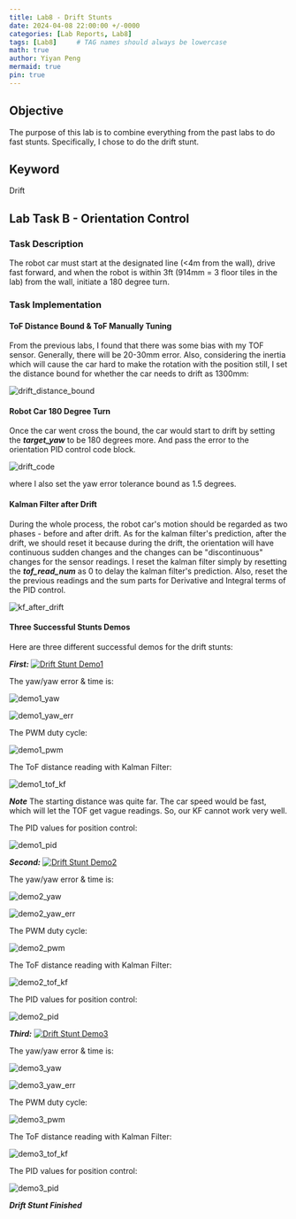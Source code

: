 ```yaml
---
title: Lab8 - Drift Stunts
date: 2024-04-08 22:00:00 +/-0000
categories: [Lab Reports, Lab8]
tags: [Lab8]     # TAG names should always be lowercase
math: true
author: Yiyan Peng
mermaid: true
pin: true
---
```


## Objective

The purpose of this lab is to combine everything from the past labs to do fast stunts. Specifically, I chose to do the drift stunt.

## Keyword

Drift

## Lab Task B - Orientation Control

### Task Description

The robot car must start at the designated line (<4m from the wall), drive fast forward, and when the robot is within 3ft (914mm = 3 floor tiles in the lab) from the wall, initiate a 180 degree turn.

### Task Implementation

#### ToF Distance Bound & ToF Manually Tuning

From the previous labs, I found that there was some bias with my TOF sensor. Generally, there will be 20-30mm error. Also, considering the inertia which will cause the car hard to make the rotation with the position still, I set the distance bound for whether the car needs to drift as 1300mm:

![drift_distance_bound](/assets/images/lab8/drift_distance_bound.png "drift_distance_bound")

#### Robot Car 180 Degree Turn

Once the car went cross the bound, the car would start to drift by setting the ***target_yaw*** to be 180 degrees more. And pass the error to the orientation PID control code block.

![drift_code](/assets/images/lab8/drift_code.png "drift_code")

where I also set the yaw error tolerance bound as 1.5 degrees.

#### Kalman Filter after Drift

During the whole process, the robot car's motion should be regarded as two phases - before and after drift. As for the kalman filter's prediction, after the drift, we should reset it because during the drift, the orientation will have continuous sudden changes and the changes can be "discontinuous" changes for the sensor readings. I reset the kalman filter simply by resetting the ***tof_read_num*** as 0 to delay the kalman filter's prediction. Also, reset the the previous readings and the sum parts for Derivative and Integral terms of the PID control.

![kf_after_drift](/assets/images/lab8/kf_after_drift.png "kf_after_drift")

#### Three Successful Stunts Demos

Here are three different successful demos for the drift stunts:

***First:***
[![Drift Stunt Demo1](https://img.youtube.com/vi/ZZUs27Xo618/maxresdefault.jpg)](https://www.youtube.com/watch?v=ZZUs27Xo618)

The yaw/yaw error & time is:

![demo1_yaw](/assets/images/lab8/demo1_yaw.png "demo1_yaw")

![demo1_yaw_err](/assets/images/lab8/demo1_yaw_err.png "demo1_yaw_err")

The PWM duty cycle:

![demo1_pwm](/assets/images/lab8/demo1_pwm.png "demo1_pwm")

The ToF distance reading with Kalman Filter:

![demo1_tof_kf](/assets/images/lab8/demo1_tof_kf.png "demo1_tof_kf")

***Note*** The starting distance was quite far. The car speed would be fast, which will let the TOF get vague readings. So, our KF cannot work very well.

The PID values for position control:

![demo1_pid](/assets/images/lab8/demo1_pid.png "demo1_pid")

***Second:***
[![Drift Stunt Demo2](https://img.youtube.com/vi/4vlYmD8dvFo/maxresdefault.jpg)](https://www.youtube.com/watch?v=4vlYmD8dvFo)

The yaw/yaw error & time is:

![demo2_yaw](/assets/images/lab8/demo2_yaw.png "demo2_yaw")

![demo2_yaw_err](/assets/images/lab8/demo2_yaw_err.png "demo2_yaw_err")

The PWM duty cycle:

![demo2_pwm](/assets/images/lab8/demo2_pwm.png "demo2_pwm")

The ToF distance reading with Kalman Filter:

![demo2_tof_kf](/assets/images/lab8/demo2_tof_kf.png "demo2_tof_kf")

The PID values for position control:

![demo2_pid](/assets/images/lab8/demo2_pid.png "demo2_pid")

***Third:***
[![Drift Stunt Demo3](https://img.youtube.com/vi/W-BTAXYrQt0/maxresdefault.jpg)](https://www.youtube.com/watch?v=W-BTAXYrQt0)

The yaw/yaw error & time is:

![demo3_yaw](/assets/images/lab8/demo3_yaw.png "demo3_yaw")

![demo3_yaw_err](/assets/images/lab8/demo3_yaw_err.png "demo3_yaw_err")

The PWM duty cycle:

![demo3_pwm](/assets/images/lab8/demo3_pwm.png "demo3_pwm")

The ToF distance reading with Kalman Filter:

![demo3_tof_kf](/assets/images/lab8/demo3_tof_kf.png "demo3_tof_kf")

The PID values for position control:

![demo3_pid](/assets/images/lab8/demo3_pid.png "demo3_pid")

***Drift Stunt Finished***
